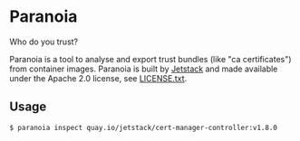 # Paranoia

Who do you trust?

Paranoia is a tool to analyse and export trust bundles (like "ca certificates") from container images.
Paranoia is built by [Jetstack](https://jetstack.io) and made available under the Apache 2.0 license, see [LICENSE.txt](LICENSE.txt).

## Usage

```bash
$ paranoia inspect quay.io/jetstack/cert-manager-controller:v1.8.0
```
